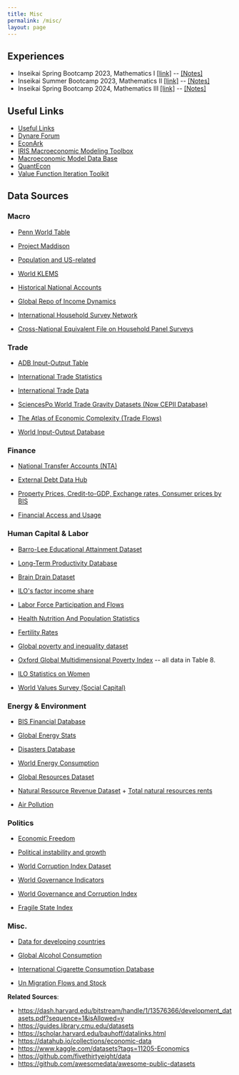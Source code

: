 ```yaml
---
title: Misc
permalink: /misc/
layout: page
---
```


## Experiences

- Inseikai Spring Bootcamp 2023, Mathematics I [[link]](https://github.com/thanhqtran/tohoku_bootcamp/tree/main/spring2023) -- [[Notes]](https://docs.google.com/viewer?url=https://raw.githubusercontent.com/thanhqtran/tohoku_bootcamp/main/spring2023/math/spring_math.pdf)
- Inseikai Summer Bootcamp 2023, Mathematics II [[link]](https://github.com/thanhqtran/tohoku_bootcamp/tree/main/summer2023) -- [[Notes]](https://docs.google.com/viewer?url=https://raw.githubusercontent.com/thanhqtran/tohoku_bootcamp/main/summer2023/math/summer_math.pdf)
- Inseikai Spring Bootcamp 2024, Mathematics III [[link]](https://github.com/thanhqtran/tohoku_bootcamp/tree/main/spring2024/) -- [[Notes]](https://docs.google.com/viewer?url=https://raw.githubusercontent.com/thanhqtran/tohoku_bootcamp/main/spring2024/math/springcamp_2024_tedd.pdf)

## Useful Links

- [Useful Links](https://thanhqtran.github.io/useful-links/)
- [Dynare Forum](https://forum.dynare.org/)
- [EconArk](https://econ-ark.org/toolkit)
- [IRIS Macroeconomic Modeling Toolbox](https://iris.igpmn.org/docs/)
- [Macroeconomic Model Data Base](https://www.macromodelbase.com/)
- [QuantEcon](https://quantecon.org/projects/#filter=lecture)
- [Value Function Iteration Toolkit](https://github.com/vfitoolkit/VFIToolkit-matlab) 

## Data Sources

### Macro

- [Penn World Table](https://www.rug.nl/ggdc/productivity/pwt/?lang=en)

- [Project Maddison](https://www.rug.nl/ggdc/historicaldevelopment/maddison/?lang=en)

- [Population and US-related](https://gsociology.icaap.org/dataupload.html)

- [World KLEMS](http://www.worldklems.net/data.htm)

- [Historical National Accounts](https://www.rug.nl/ggdc/historicaldevelopment/na/)

- [Global Repo of Income Dynamics](https://www.grid-database.org/)

- [International Household Survey Network](https://github.com/ihsn?language=php)

- [Cross-National Equivalent File on Household Panel Surveys](https://www.pdrc.keio.ac.jp/en/paneldata/datasets/jhps-cnef/)


### Trade

- [ADB Input-Output Table](https://data.adb.org/search/content/tags/211)

- [International Trade Statistics](http://www.econostatistics.co.za/)

- [International Trade Data](https://web.archive.org/web/20220119142043/https://www.macalester.edu/research/economics/page/haveman/trade.resources/tradedata.html)

- [SciencesPo World Trade Gravity Datasets (Now CEPII Database)](http://www.cepii.fr/CEPII/en/bdd_modele/bdd_modele.asp)

- [The Atlas of Economic Complexity (Trade Flows)](https://dataverse.harvard.edu/dataverse/atlas)

- [World Input-Output Database](https://www.rug.nl/ggdc/valuechain/wiod/)


### Finance

- [National Transfer Accounts (NTA)](https://ntaccounts.org/web/nta/show/Browse%20database#H-zfl0oo)

- [External Debt Data Hub](http://www.jedh.org/)

- [Property Prices, Credit-to-GDP, Exchange rates, Consumer prices by BIS](https://stats.bis.org/statx/toc/LBS.html)

- [Financial Access and Usage](https://www.kaggle.com/datasets/thedevastator/financial-access-and-usage-data-2004-2016)


### Human Capital & Labor

- [Barro-Lee Educational Attainment Dataset](<http://www.barrolee.com/>)

- [Long-Term Productivity Database](http://longtermproductivity.com/download.html)

- [Brain Drain Dataset](https://web.archive.org/web/20130821012933/https://iab.de/en/daten/iab-brain-drain-data.aspx)

- [ILO's factor income share](https://ilostat.ilo.org/topics/labour-income/)

- [Labor Force Participation and Flows](https://egc.yale.edu/data/Donovan-Lu-Schoellman)

- [Health Nutrition And Population Statistics](https://datacatalog.worldbank.org/search/dataset/0037652/Health-Nutrition-and-Population-Statistics)

- [Fertility Rates](https://data.world/oecd/fertility-rates)

- [Global poverty and inequality dataset](https://www.kaggle.com/datasets/utkarshx27/global-poverty-and-inequality-dataset?select=pip_dataset.csv)

- [Oxford Global Multidimensional Poverty Index](https://ophi.org.uk/multidimensional-poverty-index/data-tables-do-files/) -- all data in Table 8.

- [ILO Statistics on Women](https://ilostat.ilo.org/topics/women/#)

- [World Values Survey (Social Capital)](https://www.worldvaluessurvey.org/AJDocumentation.jsp?CndWAVE=7&COUNTRY=)


### Energy & Environment

- [BIS Financial Database](https://www.bis.org/statistics/full_data_sets.htm)

- [Global Energy Stats](https://www.kaggle.com/datasets/akhiljethwa/world-energy-statistics)

- [Disasters Database](https://public.emdat.be/)

- [World Energy Consumption](https://www.kaggle.com/datasets/pralabhpoudel/world-energy-consumption)

- [Global Resources Dataset](https://mikedenly.com/datasets/global-resources-dataset)

- [Natural Resource Revenue Dataset](https://www.resourcedata.org/dataset/natural-resource-revenue-dataset) + [Total natural resources rents](https://www.resourcedata.org/dataset/rgi-total-natural-resources-rents-of-gdp-)

- [Air Pollution](https://www.who.int/data/gho/data/themes/air-pollution/who-air-quality-database)


### Politics

- [Economic Freedom](https://www.kaggle.com/datasets/gsutters/economic-freedom)

- [Political instability and growth](http://www.bris.ac.uk/Depts/Economics/Growth/swagel.htm)

- [World Corruption Index Dataset](https://www.kaggle.com/datasets/tr1gg3rtrash/global-corruption-index)

- [World Governance Indicators](https://data.world/agriculture/worldwide-gov-indicators)

- [World Governance and Corruption Index](https://www.kaggle.com/datasets/cvengr/government-corruption-data-of-180-countries)

- [Fragile State Index](https://fragilestatesindex.org/excel/)


### Misc.

- [Data for developing countries](http://ipl.econ.duke.edu/dthomas/dev_data/index.html)

- [Global Alcohol Consumption](https://www.kaggle.com/datasets/sansuthi/alcohol-consumption)

- [International Cigarette Consumption Database](https://borealisdata.ca/dataset.xhtml?persistentId=doi:10.5683/SP2/AOVUW7)

- [Un Migration Flows and Stock](https://www.un.org/development/desa/pd/data/international-migration-flows)

**Related Sources**:

- <https://dash.harvard.edu/bitstream/handle/1/13576366/development_datasets.pdf?sequence=1&isAllowed=y>
- <https://guides.library.cmu.edu/datasets>
- <https://scholar.harvard.edu/bauhoff/datalinks.html>
- <https://datahub.io/collections/economic-data>
- <https://www.kaggle.com/datasets?tags=11205-Economics>
- <https://github.com/fivethirtyeight/data>
- <https://github.com/awesomedata/awesome-public-datasets>
